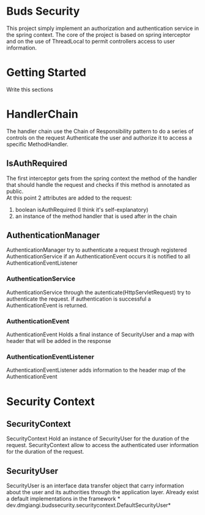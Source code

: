 # Buds Security

This project simply implement an authorization and authentication service in the spring context.
The core of the project is based on spring interceptor and on the use of ThreadLocal to permit controllers access to
user information.

# Getting Started

Write this sections

# HandlerChain

The handler chain use the Chain of Responsibility pattern to do a series of controls on the request
Authenticate the user and authorize it to access a specific MethodHandler.

## IsAuthRequired

The first interceptor gets from the spring context the method of the handler that should handle the request and checks
if this method is annotated as public.<br>
At this point 2 attributes are added to the request:

1. boolean isAuthRequired (I think it's self-explanatory)
2. an instance of the method handler that is used after in the chain

## AuthenticationManager

AuthenticationManager try to authenticate a request through registered AuthenticationService if an AuthenticationEvent
occurs it is notified to all AuthenticationEventListener

### AuthenticationService

AuthenticationService through the autenticate(HttpServletRequest) try to authenticate the request.
if authentication is successful a AuthenticationEvent is returned.

### AuthenticationEvent

AuthenticationEvent Holds a final instance of SecurityUser and a map with header that will be added in the response

### AuthenticationEventListener

AuthenticationEventListener adds information to the header map of the AuthenticationEvent

# Security Context

## SecurityContext

SecurityContext Hold an instance of SecurityUser for the duration of the request.
SecurityContext allow to access the authenticated user information for the duration of the request.

## SecurityUser

SecurityUser is an interface data transfer object that carry information about the user and its authorities through the
application
layer. Already exist a default implementations in the framework *
dev.dmgiangi.budssecurity.securitycontext.DefaultSecurityUser*

